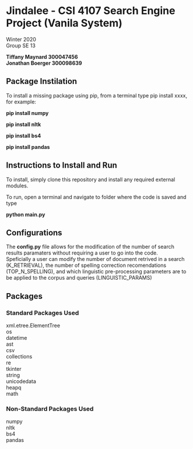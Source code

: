 # Jindalee - CSI 4107 Search Engine Project (Vanila System)

Winter 2020<br>
Group SE 13

<strong>Tiffany Maynard 300047456<br>
Jonathan Boerger 300098639</strong>



<h2> Package Instilation </h2>

To install a missing package using pip, from a terminal type pip install xxxx, for example:

<strong>pip install numpy</strong>

<strong>pip install nltk</strong>

<strong>pip install bs4</strong>

<strong>pip install pandas</strong>

<h2> Instructions to Install and Run</h2>
To install, simply clone this repository and install any required external modules.

To run, open a terminal and navigate to folder where the code is saved and type

<strong>python main.py</strong>

<h2> Configurations </h2>
The <strong>config.py</strong> file allows for the modification of the number of search results paramaters without requiring a user to go into the code. <br>
Speficially a user can modify the number of document retrived in a search (K_RETRIEVAL), the number of spelling correction recomendations (TOP_N_SPELLING), and which linguistic pre-processing parameters are to be applied to the corpus and queries (LINGUISTIC_PARAMS) 


<h2> Packages</h2>
<h3>Standard Packages Used</h3>
xml.etree.ElementTree <br>
os<br>
datetime<br>
ast<br>
csv<br>
collections<br>
re<br>
tkinter<br>
string<br>
unicodedata<br>
heapq<br>
math


<h3>Non-Standard Packages Used</h3>
numpy<br>
nltk<br>
bs4<br>
pandas
